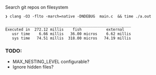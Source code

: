 Search git repos on filesystem

```
❯ clang -O3 -flto -march=native -DNDEBUG  main.c  && time ./a.out

________________________________________________________
Executed in  272.12 millis    fish           external
   usr time    6.66 millis   36.00 micros    6.62 millis
   sys time   74.51 millis  318.00 micros   74.19 millis
```

### TODO:
- MAX_NESTING_LEVEL configurable?
- Ignore hidden files?
